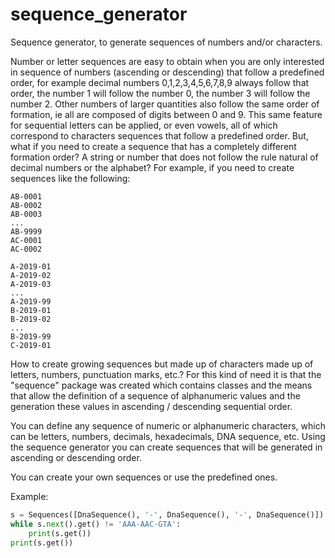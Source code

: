 # sequence_generator
Sequence generator, to generate sequences of numbers and/or characters.

Number or letter sequences are easy to obtain when you are only interested in sequence of numbers (ascending or descending) that follow
a predefined order, for example decimal numbers 0,1,2,3,4,5,6,7,8,9 always follow that order, the number 1 will follow the number 0, the number 3 will follow the number 2.
Other numbers of larger quantities also follow the same order of formation, ie all are composed of digits between 0 and 9. This same feature for sequential letters can be applied, or even vowels, all of which correspond to characters sequences that follow a predefined order. But, what if you need to create a sequence that has a completely different formation order? A string or number that does not follow the rule natural of decimal numbers or the alphabet? For example, if you need to create sequences like the following:

```
AB-0001
AB-0002
AB-0003
...
AB-9999
AC-0001
AC-0002

A-2019-01
A-2019-02
A-2019-03
...
A-2019-99
B-2019-01
B-2019-02
...
B-2019-99
C-2019-01
```

How to create growing sequences but made up of characters made up of letters, numbers, punctuation marks, etc.? For this kind of need it is that the "sequence" package was created which contains classes and the means that allow the definition of a sequence of alphanumeric values and the generation these values in ascending / descending sequential order.

You can define any sequence of numeric or alphanumeric characters, which can be letters, numbers, decimals, hexadecimals, DNA sequence, etc. Using the sequence generator you can create sequences that will be generated in ascending or descending order.

You can create your own sequences or use the predefined ones.

Example:

```python
s = Sequences([DnaSequence(), '-', DnaSequence(), '-', DnaSequence()])
while s.next().get() != 'AAA-AAC-GTA':
    print(s.get())
print(s.get())
```
